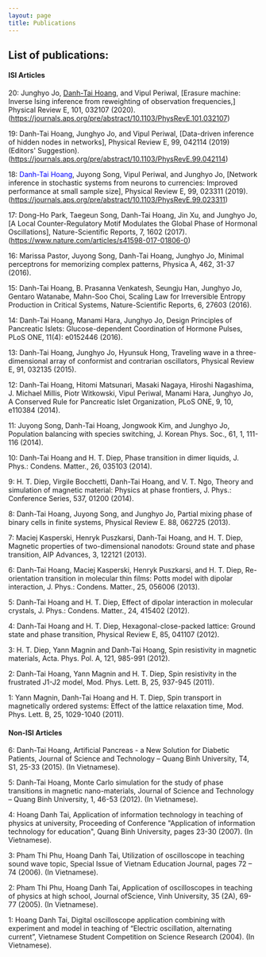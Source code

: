 ```yaml
---
layout: page
title: Publications
---
```


## List of publications:

#### ISI Articles


20: Junghyo Jo, <u>Danh-Tai Hoang</u>, and Vipul Periwal,
[Erasure machine: Inverse Ising inference from reweighting of observation frequencies,]
Physical Review E, 101, 032107 (2020).(https://journals.aps.org/pre/abstract/10.1103/PhysRevE.101.032107)


19: Danh-Tai Hoang, Junghyo Jo, and Vipul Periwal,
[Data-driven inference of hidden nodes in networks],
Physical Review E, 99, 042114 (2019) (Editors' Suggestion).(https://journals.aps.org/pre/abstract/10.1103/PhysRevE.99.042114)

18: <span style="color:blue">Danh-Tai Hoang</span>, Juyong Song, Vipul Periwal,  and Junghyo Jo,
[Network inference in stochastic systems from neurons to currencies: Improved performance at small sample size], 
Physical Review E, 99, 023311 (2019).(https://journals.aps.org/pre/abstract/10.1103/PhysRevE.99.023311)

17: Dong-Ho Park, Taegeun Song, Danh-Tai Hoang, Jin Xu, and Junghyo Jo,
[A Local Counter-Regulatory Motif Modulates the Global Phase of Hormonal Oscillations], 
Nature-Scientific Reports, 7, 1602 (2017).(https://www.nature.com/articles/s41598-017-01806-0)

16: Marissa Pastor, Juyong Song, Danh-Tai Hoang, Junghyo Jo,
Minimal perceptrons for memorizing complex patterns,
Physica A, 462, 31-37 (2016).

15: Danh-Tai Hoang, B. Prasanna Venkatesh, Seungju Han, Junghyo Jo, Gentaro Watanabe, Mahn-Soo Choi,
Scaling Law for Irreversible Entropy Production in Critical Systems,
Nature-Scientific Reports, 6, 27603 (2016).

14: Danh-Tai Hoang, Manami Hara, Junghyo Jo,
Design Principles of Pancreatic Islets: Glucose-dependent Coordination of Hormone Pulses,  
PLoS ONE, 11(4): e0152446 (2016).

13: Danh-Tai Hoang, Junghyo Jo, Hyunsuk Hong,
Traveling wave in a three-dimensional array of conformist and contrarian oscillators,
Physical Review E, 91, 032135 (2015).

12: Danh-Tai Hoang, Hitomi Matsunari, Masaki Nagaya, Hiroshi Nagashima, J. Michael Millis, Piotr Witkowski, Vipul Periwal, Manami Hara, Junghyo Jo,
A Conserved Rule for Pancreatic Islet Organization,
PLoS ONE, 9, 10, e110384 (2014).

11: Juyong Song, Danh-Tai Hoang, Jongwook Kim, and Junghyo Jo,
Population balancing with species switching,
J. Korean Phys. Soc., 61, 1, 111-116  (2014).

10: Danh-Tai Hoang and H. T. Diep,
Phase transition in dimer liquids,
J. Phys.: Condens. Matter., 26, 035103 (2014).

9: H. T. Diep, Virgile Bocchetti, Danh-Tai Hoang, and V. T. Ngo,
Theory and simulation of magnetic material: Physics at phase frontiers,
J. Phys.: Conference Series, 537, 01200 (2014).

8: Danh-Tai Hoang, Juyong Song, and Junghyo Jo,
Partial mixing phase of binary cells in finite systems,
Physical Review E. 88, 062725 (2013).

7: Maciej Kasperski, Henryk Puszkarsi, Danh-Tai Hoang, and H. T. Diep,
Magnetic properties of two-dimensional nanodots: Ground state and phase transition,
AIP Advances, 3, 122121 (2013).

6: Danh-Tai Hoang, Maciej Kasperski, Henryk Puszkarsi, and H. T. Diep,
Re-orientation transition in molecular thin films: Potts model with dipolar interaction,
J. Phys.: Condens. Matter., 25, 056006 (2013).

5: Danh-Tai Hoang and H. T. Diep,
Effect of dipolar interaction in molecular crystals,
J. Phys.: Condens. Matter., 24, 415402 (2012).

4: Danh-Tai Hoang and H. T. Diep,
Hexagonal-close-packed lattice: Ground state and phase transition, 
Physical Review E, 85, 041107 (2012).

3: H. T. Diep, Yann Magnin and Danh-Tai Hoang,
Spin resistivity in magnetic materials,
Acta. Phys. Pol. A, 121, 985-991 (2012).

2: Danh-Tai Hoang, Yann Magnin and H. T. Diep, 
Spin resistivity in the frustrated J1-J2 model,
Mod. Phys. Lett. B, 25, 937-945 (2011).

1: Yann Magnin, Danh-Tai Hoang and H. T. Diep,
Spin transport in magnetically ordered systems: Effect of the lattice relaxation time, 
Mod. Phys. Lett. B, 25, 1029-1040 (2011).

#### Non-ISI Articles
6: Danh-Tai Hoang, 
Artificial Pancreas - a New Solution for Diabetic Patients, 
Journal of Science and Technology – Quang Binh University, T4, S1, 25-33 (2015). (In Vietnamese).

5: Danh-Tai Hoang, 
Monte Carlo simulation for the study of phase transitions in magnetic nano-materials,
Journal of Science and Technology – Quang Binh University, 1, 46-53 (2012). (In Vietnamese).

4: Hoang Danh Tai,
Application of information technology in teaching of physics at university,
Proceeding of Conference "Application of information technology for education", Quang Binh University, pages 23-30 (2007). (In Vietnamese).

3: Pham Thi Phu, Hoang Danh Tai,
Utilization of oscilloscope in teaching sound wave topic,
Special Issue of Vietnam Education Journal, pages 72 – 74 (2006). (In Vietnamese).

2: Pham Thi Phu, Hoang Danh Tai,
Application of oscilloscopes in teaching of physics at high school,
Journal ofScience, Vinh University, 35 (2A), 69-77 (2005). (In Vietnamese).  

1: Hoang Danh Tai,
Digital oscilloscope application combining with experiment and model in teaching of “Electric oscillation, alternating current”,
Vietnamese Student Competition on Science Research (2004). (In Vietnamese).



